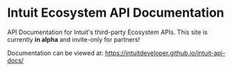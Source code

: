 # Intuit Ecosystem API Documentation

API Documentation for Intuit's third-party Ecosystem APIs.  This site is currently **in alpha** and invite-only for partners!

Documentation can be viewed at:
https://intuitdeveloper.github.io/intuit-api-docs/
